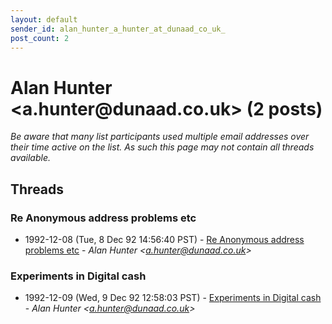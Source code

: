 ```yaml
---
layout: default
sender_id: alan_hunter_a_hunter_at_dunaad_co_uk_
post_count: 2
---
```


# Alan Hunter <a.hunter<span>@</span>dunaad.co.uk> (2 posts)

_Be aware that many list participants used multiple email addresses over their time active on the list. As such this page may not contain all threads available._

## Threads

### Re Anonymous address problems etc
+ 1992-12-08 (Tue, 8 Dec 92 14:56:40 PST) - [Re Anonymous address problems etc](/archive/1992/12/7e243f7e573eb113b50b825a51813aed1179cc7e3911b388cacdf43fa00af6c0) - _Alan Hunter \<a.hunter@dunaad.co.uk\>_

### Experiments in Digital cash
+ 1992-12-09 (Wed, 9 Dec 92 12:58:03 PST) - [Experiments in Digital cash](/archive/1992/12/1fee9828b0707f4b89a6b3f4a9ccbabf29b022bf5a8a0ead0e05bd82407ecfe0) - _Alan Hunter \<a.hunter@dunaad.co.uk\>_

